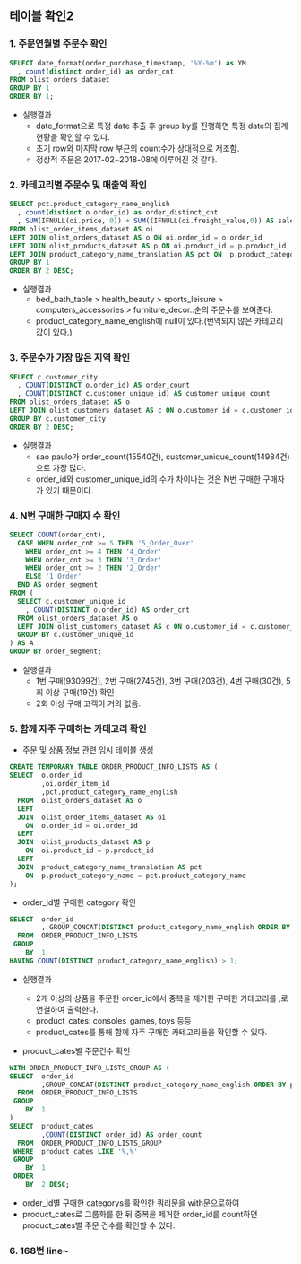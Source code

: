 ## 테이블 확인2
### 1. 주문연월별 주문수 확인
``` sql
SELECT date_format(order_purchase_timestamp, '%Y-%m') as YM
  , count(distinct order_id) as order_cnt
FROM olist_orders_dataset
GROUP BY 1
ORDER BY 1;
```
- 실행결과
  - date_format으로 특정 date 추출 후 group by를 진행하면 특정 date의 집계현황을 확인할 수 있다.
  - 초기 row와 마지막 row 부근의 count수가 상대적으로 저조함. 
  - 정상적 주문은 2017-02~2018-08에 이루어진 것 같다.

### 2. 카테고리별 주문수 및 매출액 확인
``` sql
SELECT pct.product_category_name_english
  , count(distinct o.order_id) as order_distinct_cnt
  , SUM(IFNULL(oi.price, 0)) + SUM((IFNULL(oi.freight_value,0)) AS sale_amt
FROM olist_order_items_dataset AS oi
LEFT JOIN olist_orders_dataset AS o ON oi.order_id = o.order_id
LEFT JOIN olist_products_dataset AS p ON oi.product_id = p.product_id
LEFT JOIN product_category_name_translation AS pct ON  p.product_category_name = pct.product_category_name
GROUP BY 1
ORDER BY 2 DESC;
```
- 실행결과
  - bed_bath_table > health_beauty > sports_leisure > computers_accessories > furniture_decor..순의 주문수를 보여준다.
  - product_category_name_english에 null이 있다.(번역되지 않은 카테고리 값이 있다.)

### 3. 주문수가 가장 많은 지역 확인
``` sql
SELECT c.customer_city
  , COUNT(DISTINCT o.order_id) AS order_count
  , COUNT(DISTINCT c.customer_unique_id) AS customer_unique_count
FROM olist_orders_dataset AS o
LEFT JOIN olist_customers_dataset AS c ON o.customer_id = c.customer_id
GROUP BY c.customer_city
ORDER BY 2 DESC;
```
- 실행결과
  - sao paulo가 order_count(15540건), customer_unique_count(14984건)으로 가장 많다.
  - order_id와 customer_unique_id의 수가 차이나는 것은 N번 구매한 구매자가 있기 때문이다.

### 4. N번 구매한 구매자 수 확인
``` sql
SELECT COUNT(order_cnt),
  CASE WHEN order_cnt >= 5 THEN '5_Order_Over'
    WHEN order_cnt >= 4 THEN '4_Order'
    WHEN order_cnt >= 3 THEN '3_Order'
    WHEN order_cnt >= 2 THEN '2_Order'
    ELSE '1_Order'
  END AS order_segment
FROM (
  SELECT c.customer_unique_id
    , COUNT(DISTINCT o.order_id) AS order_cnt
  FROM olist_orders_dataset AS o
  LEFT JOIN olist_customers_dataset AS c ON o.customer_id = c.customer_id
  GROUP BY c.customer_unique_id
) AS A
GROUP BY order_segment;
```
- 실행결과
  - 1번 구매(93099건), 2번 구매(2745건), 3번 구매(203건), 4번 구매(30건), 5회 이상 구매(19건) 확인
  - 2회 이상 구매 고객이 거의 없음.

### 5. 함께 자주 구매하는 카테고리 확인
- 주문 및 상품 정보 관련 임시 테이블 생성
``` sql
CREATE TEMPORARY TABLE ORDER_PRODUCT_INFO_LISTS AS (
SELECT  o.order_id
		,oi.order_item_id
        ,pct.product_category_name_english
  FROM  olist_orders_dataset AS o
  LEFT 
  JOIN  olist_order_items_dataset AS oi 
    ON  o.order_id = oi.order_id
  LEFT 
  JOIN  olist_products_dataset AS p 
    ON  oi.product_id = p.product_id
  LEFT 
  JOIN  product_category_name_translation AS pct 
    ON  p.product_category_name = pct.product_category_name  
);
```

- order_id별 구매한 category 확인
``` sql
SELECT  order_id 
		, GROUP_CONCAT(DISTINCT product_category_name_english ORDER BY product_category_name_english ASC) AS product_cates
  FROM  ORDER_PRODUCT_INFO_LISTS
 GROUP
	BY  1
HAVING COUNT(DISTINCT product_category_name_english) > 1;
```
- 실행결과
  - 2개 이상의 상품을 주문한 order_id에서 중복을 제거한 구매한 카테고리를 ,로 연결하여 출력한다.
  - product_cates: consoles_games, toys 등등
  - product_cates를 통해 함께 자주 구매한 카테고리들을 확인할 수 있다.
    
- product_cates별 주문건수 확인
``` sql
WITH ORDER_PRODUCT_INFO_LISTS_GROUP AS (
SELECT  order_id 
		,GROUP_CONCAT(DISTINCT product_category_name_english ORDER BY product_category_name_english ASC) AS product_cates
  FROM  ORDER_PRODUCT_INFO_LISTS
 GROUP
	BY  1
)
SELECT  product_cates
		,COUNT(DISTINCT order_id) AS order_count
  FROM  ORDER_PRODUCT_INFO_LISTS_GROUP
 WHERE  product_cates LIKE '%,%'
 GROUP
    BY  1
 ORDER
    BY  2 DESC;
```
- order_id별 구매한 categorys를 확인한 쿼리문을 with문으로하여
- product_cates로 그룹화를 한 뒤 중복을 제거한 order_id를 count하면 product_cates별 주문 건수를 확인할 수 있다.

### 6. 168번 line~
